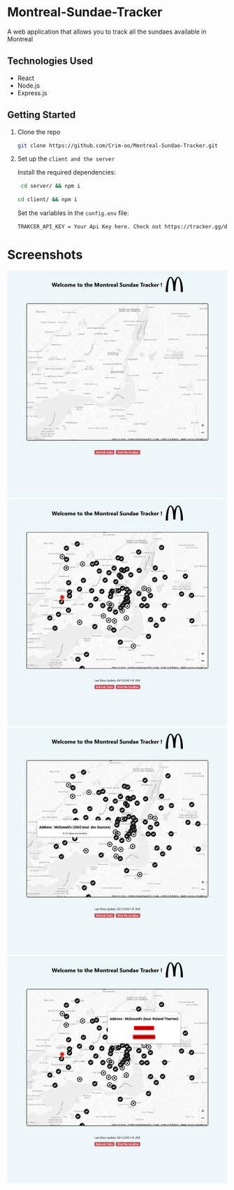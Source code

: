 # Montreal-Sundae-Tracker
A web application that allows you to track all the sundaes available in Montreal

## Technologies Used
- React
- Node.js
- Express.js

## Getting Started

1. Clone the repo

    ```bash
    git clone https://github.com/Crim-oo/Montreal-Sundae-Tracker.git
    ```

2. Set up the `client and the server`

    Install the required dependencies:

    ```bash
     cd server/ && npm i 
    ```
     ```bash
    cd client/ && npm i 
    ```
    
    Set the variables in the `config.env` file:

    ```bash
    TRAKCER_API_KEY = Your Api Key here. Check out https://tracker.gg/developers for more informations.
    ```


# Screenshots
<img src='/image/Init.png' />
<img src='/image/Data.png' />
<img src='/image/Available.png' />
<img src='/image/Unavailable.png' />
